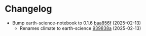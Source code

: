 # Changelog
- Bump earth-science-notebook to 0.1.6 [baa856f](https://github.com/esgf-nimbus/nimbus/commit/baa856f) (2025-02-13)
  - Renames climate to earth-science [939838a](https://github.com/esgf-nimbus/nimbus/commit/939838a) (2025-02-13)

